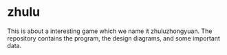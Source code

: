 # zhulu
This is about a interesting game which we name it  zhuluzhongyuan. The repository contains the program, the design diagrams, and some important data.
